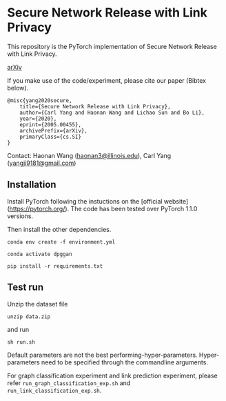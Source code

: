 # Secure Network Release with Link Privacy

This repository is the PyTorch implementation of Secure Network Release with Link Privacy.

[arXiv](https://arxiv.org/abs/2005.00455)

If you make use of the code/experiment, please cite our paper (Bibtex below).

```
@misc{yang2020secure,
    title={Secure Network Release with Link Privacy},
    author={Carl Yang and Haonan Wang and Lichao Sun and Bo Li},
    year={2020},
    eprint={2005.00455},
    archivePrefix={arXiv},
    primaryClass={cs.SI}
}
```

Contact: Haonan Wang (haonan3@illinois.edu), Carl Yang (yangji9181@gmail.com)


## Installation
Install PyTorch following the instuctions on the [official website] (https://pytorch.org/). The code has been tested over PyTorch 1.1.0 versions.

Then install the other dependencies.
```
conda env create -f environment.yml

conda activate dpggan

pip install -r requirements.txt
```

## Test run
Unzip the dataset file
```
unzip data.zip
```

and run

```
sh run.sh
```

Default parameters are not the best performing-hyper-parameters. Hyper-parameters need to be specified through the commandline arguments.

For graph classification experiment and link prediction experiment, please refer `run_graph_classification_exp.sh` and `run_link_classification_exp.sh`.